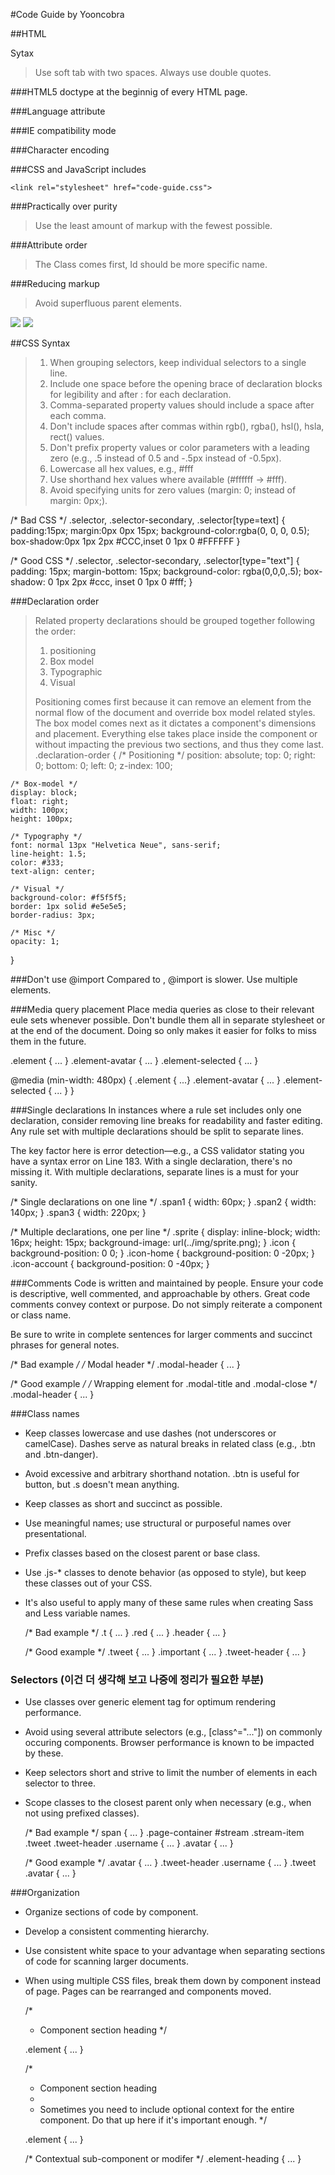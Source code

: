 #Code Guide by Yooncobra

##HTML

Sytax
> Use soft tab with two spaces.
Always use double quotes.

###HTML5 doctype at the beginnig of every HTML page.
<!DOCTYPE html>
<html>
  <head>
  </head>
</html>

###Language attribute
<html lang="en-us">
  <!-- ... -->
</html>

###IE compatibility mode
  <meta http-equiv="X-UA-Compatible" content="IE=Edge">

###Character encoding
  <head>
    <meta charset="UTF-8">
  </head>

###CSS and JavaScript includes
  <!-- External CSS -->
    <link rel="stylesheet" href="code-guide.css">

  <!-- In-document CSS -->
  <style>
    /* ... */
  </style>

  <!-- JavaScript -->
  <script src="code-guide.js"></script>

###Practically over purity
>Use the least amount of markup with the fewest possible.

###Attribute order
>The Class comes first, Id should be more specific name.

###Reducing markup
>Avoid superfluous parent elements.

  <!-- Not so great -->
  <span class="avatar">
    <img src="...">
  </span>

  <!-- Better -->
  <img class="avatar" src="...">



##CSS
Syntax
>1. When grouping selectors, keep individual selectors to a single line.
>2. Include one space before the opening brace of declaration blocks for legibility and after : for each declaration.
>3. Comma-separated property values should include a space after each comma.
>4. Don't include spaces after commas within rgb(), rgba(), hsl(), hsla, rect() values.
>5. Don't prefix property values or color parameters with a leading zero (e.g., .5 instead of 0.5 and -.5px instead of -0.5px).
>6. Lowercase all hex values, e.g., #fff
>7. Use shorthand hex values where available (#ffffff -> #fff).
>8. Avoid specifying units for zero values (margin: 0; instead of margin: 0px;).

  /* Bad CSS */
  .selector, .selector-secondary, .selector[type=text] {
    padding:15px;
    margin:0px 0px 15px;
    background-color:rgba(0, 0, 0, 0.5);
    box-shadow:0px 1px 2px #CCC,inset 0 1px 0 #FFFFFF
  }

  /* Good CSS */
  .selector,
  .selector-secondary,
  .selector[type="text"] {
    padding: 15px;
    margin-bottom: 15px;
    background-color: rgba(0,0,0,.5);
    box-shadow: 0 1px 2px #ccc, inset 0 1px 0 #fff;
  }

###Declaration order
>Related property declarations should be grouped together following the order:
>
>1. positioning
>2. Box model
>3. Typographic
>4. Visual
>
>Positioning comes first because it can remove an element from the normal flow of the document and override box model related styles. The box model comes next as it dictates a component's dimensions and placement.
>Everything else takes place inside the component or without impacting the previous two sections, and thus they come last.
  .declaration-order {
    /* Positioning */
    position: absolute;
    top: 0;
    right: 0;
    bottom: 0;
    left: 0;
    z-index: 100;

    /* Box-model */
    display: block;
    float: right;
    width: 100px;
    height: 100px;

    /* Typography */
    font: normal 13px "Helvetica Neue", sans-serif;
    line-height: 1.5;
    color: #333;
    text-align: center;

    /* Visual */
    background-color: #f5f5f5;
    border: 1px solid #e5e5e5;
    border-radius: 3px;

    /* Misc */
    opacity: 1;
  }

###Don't use @import
Compared to <link>, @import is slower.
Use multiple <link> elements.

  <!-- Use link elements -->
  <link rel="stylesheet" href="core.css">

  <!-- Avoid @imports -->
  <style>
    @import url("more.css");
  </style>

###Media query placement
Place media queries as close to their relevant eule sets whenever possible. Don't bundle them all in separate stylesheet or at the end of the document. Doing so only makes it easier for folks to miss them in the future.

  .element { ... }
  .element-avatar { ... }
  .element-selected { ... }

  @media (min-width: 480px) {
    .element { ...}
    .element-avatar { ... }
    .element-selected { ... }
  }

###Single declarations
In instances where a rule set includes only one declaration, consider removing line breaks for readability and faster editing. Any rule set with multiple declarations should be split to separate lines.

The key factor here is error detection—e.g., a CSS validator stating you have a syntax error on Line 183. With a single declaration, there's no missing it. With multiple declarations, separate lines is a must for your sanity.

  /* Single declarations on one line */
  .span1 { width: 60px; }
  .span2 { width: 140px; }
  .span3 { width: 220px; }

  /* Multiple declarations, one per line */
  .sprite {
    display: inline-block;
    width: 16px;
    height: 15px;
    background-image: url(../img/sprite.png);
  }
  .icon           { background-position: 0 0; }
  .icon-home      { background-position: 0 -20px; }
  .icon-account   { background-position: 0 -40px; }


###Comments
Code is written and maintained by people. Ensure your code is descriptive, well commented, and approachable by others. Great code comments convey context or purpose. Do not simply reiterate a component or class name.

Be sure to write in complete sentences for larger comments and succinct phrases for general notes.

  /* Bad example */
  /* Modal header */
  .modal-header {
    ...
  }

  /* Good example */
  /* Wrapping element for .modal-title and .modal-close */
  .modal-header {
    ...
  }

###Class names
* Keep classes lowercase and use dashes (not underscores or camelCase). Dashes serve as natural breaks in related class (e.g., .btn and .btn-danger).
* Avoid excessive and arbitrary shorthand notation. .btn is useful for button, but .s doesn't mean anything.
* Keep classes as short and succinct as possible.
* Use meaningful names; use structural or purposeful names over presentational.
* Prefix classes based on the closest parent or base class.
* Use .js-* classes to denote behavior (as opposed to style), but keep these classes out of your CSS.
* It's also useful to apply many of these same rules when creating Sass and Less variable names.

  /* Bad example */
  .t { ... }
  .red { ... }
  .header { ... }

  /* Good example */
  .tweet { ... }
  .important { ... }
  .tweet-header { ... }

### Selectors (이건 더 생각해 보고 나중에 정리가 필요한 부분)
* Use classes over generic element tag for optimum rendering performance.
* Avoid using several attribute selectors (e.g., [class^="..."]) on commonly occuring components. Browser performance is known to be impacted by these.
* Keep selectors short and strive to limit the number of elements in each selector to three.
* Scope classes to the closest parent only when necessary (e.g., when not using prefixed classes).

  /* Bad example */
  span { ... }
  .page-container #stream .stream-item .tweet .tweet-header .username { ... }
  .avatar { ... }

  /* Good example */
  .avatar { ... }
  .tweet-header .username { ... }
  .tweet .avatar { ... }

###Organization
* Organize sections of code by component.
* Develop a consistent commenting hierarchy.
* Use consistent white space to your advantage when separating sections of code for scanning larger documents.
* When using multiple CSS files, break them down by component instead of page. Pages can be rearranged and components moved.

  /*
   * Component section heading
   */

  .element { ... }


  /*
   * Component section heading
   *
   * Sometimes you need to include optional context for the entire component. Do that up here if it's important enough.
   */

  .element { ... }

  /* Contextual sub-component or modifer */
  .element-heading { ... }

